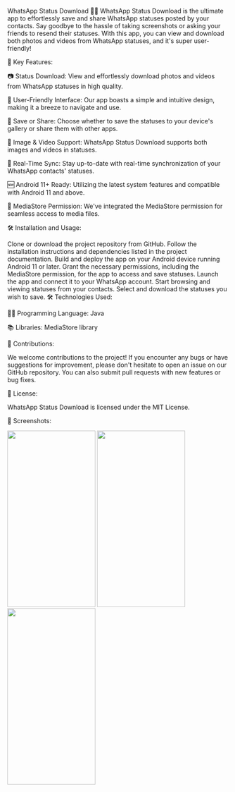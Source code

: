 WhatsApp Status Download 📲🔥
WhatsApp Status Download is the ultimate app to effortlessly save and share WhatsApp statuses posted by your contacts. Say goodbye to the hassle of taking screenshots or asking your friends to resend their statuses. With this app, you can view and download both photos and videos from WhatsApp statuses, and it's super user-friendly!

🚀 Key Features:

📷 Status Download: View and effortlessly download photos and videos from WhatsApp statuses in high quality.

🌟 User-Friendly Interface: Our app boasts a simple and intuitive design, making it a breeze to navigate and use.

💾 Save or Share: Choose whether to save the statuses to your device's gallery or share them with other apps.

📸 Image & Video Support: WhatsApp Status Download supports both images and videos in statuses.

🔄 Real-Time Sync: Stay up-to-date with real-time synchronization of your WhatsApp contacts' statuses.

🆕 Android 11+ Ready: Utilizing the latest system features and compatible with Android 11 and above.

🔐 MediaStore Permission: We've integrated the MediaStore permission for seamless access to media files.

🛠️ Installation and Usage:

Clone or download the project repository from GitHub.
Follow the installation instructions and dependencies listed in the project documentation.
Build and deploy the app on your Android device running Android 11 or later.
Grant the necessary permissions, including the MediaStore permission, for the app to access and save statuses.
Launch the app and connect it to your WhatsApp account.
Start browsing and viewing statuses from your contacts.
Select and download the statuses you wish to save.
🛠️ Technologies Used:

👨‍💻 Programming Language: Java

📚 Libraries: MediaStore library

🤝 Contributions:

We welcome contributions to the project! If you encounter any bugs or have suggestions for improvement, please don't hesitate to open an issue on our GitHub repository. You can also submit pull requests with new features or bug fixes.

📜 License:

WhatsApp Status Download is licensed under the MIT License.

📸 Screenshots:


<img src="https://github.com/sdsahdev/Whastapp_status_saver/assets/86869319/caf940ff-d933-4aba-8080-f22c9eb8f9b4" data-canonical-src="https://gyazo.com/eb5c5741b6a9a16c692170a41a49c858.png" width="200" height="400" />
<img src="https://github.com/sdsahdev/Whastapp_status_saver/assets/86869319/d3b16111-6eaa-4cbb-bcf5-232e7c7b0a41" data-canonical-src="https://gyazo.com/eb5c5741b6a9a16c692170a41a49c858.png" width="200" height="400" />
<img src="https://github.com/sdsahdev/Whastapp_status_saver/assets/86869319/3b1a3fdb-c625-4218-a885-4b33f02a5323" data-canonical-src="https://gyazo.com/eb5c5741b6a9a16c692170a41a49c858.png" width="200" height="400" />


